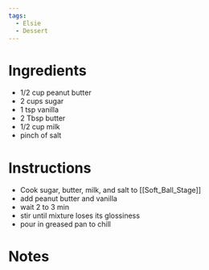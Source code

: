 ```yaml
---
tags:
  - Elsie
  - Dessert
---
```

# Ingredients
- 1/2 cup peanut butter
- 2 cups sugar
- 1 tsp vanilla
- 2 Tbsp butter
- 1/2 cup milk
- pinch of salt
# Instructions
- Cook sugar, butter, milk, and salt to [[Soft_Ball_Stage]]
- add peanut butter and vanilla
- wait 2 to 3 min
- stir until mixture loses its glossiness
- pour in greased pan to chill
# Notes